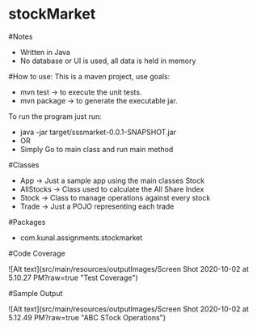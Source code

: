 # stockMarket

#Notes

* Written in Java
* No database or UI is used, all data is held in memory

#How to use:
This is a maven project, use goals:
* mvn test -> to execute the unit tests.
* mvn package -> to generate the executable jar.

To run the program just run:
* java -jar target/sssmarket-0.0.1-SNAPSHOT.jar
* OR 
* Simply Go to main class and run main method

#Classes
* App -> Just a sample app using the main classes Stock
* AllStocks -> Class used to calculate the All Share Index
* Stock -> Class to manage operations against every stock
* Trade -> Just a POJO representing each trade

#Packages
* com.kunal.assignments.stockmarket 

#Code Coverage

![Alt text](src/main/resources/outputImages/Screen Shot 2020-10-02 at 5.10.27 PM?raw=true "Test Coverage")

#Sample Output

![Alt text](src/main/resources/outputImages/Screen Shot 2020-10-02 at 5.12.49 PM?raw=true "ABC STock Operations")



